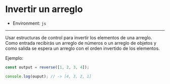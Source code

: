 # Invertir un arreglo

* Environment: `js`

***

Usar estructuras de control para invertir los elementos de una arreglo. Como entrada
recibirás un arreglo de números o un arreglo de objetos y como salida se espera un arreglo con
el orden invertido de los elementos.

Ejemplo:

```javascript
const output = reverse([1, 2, 3, 4]);

console.log(ouput); // -> [4, 3, 2, 1]
```
